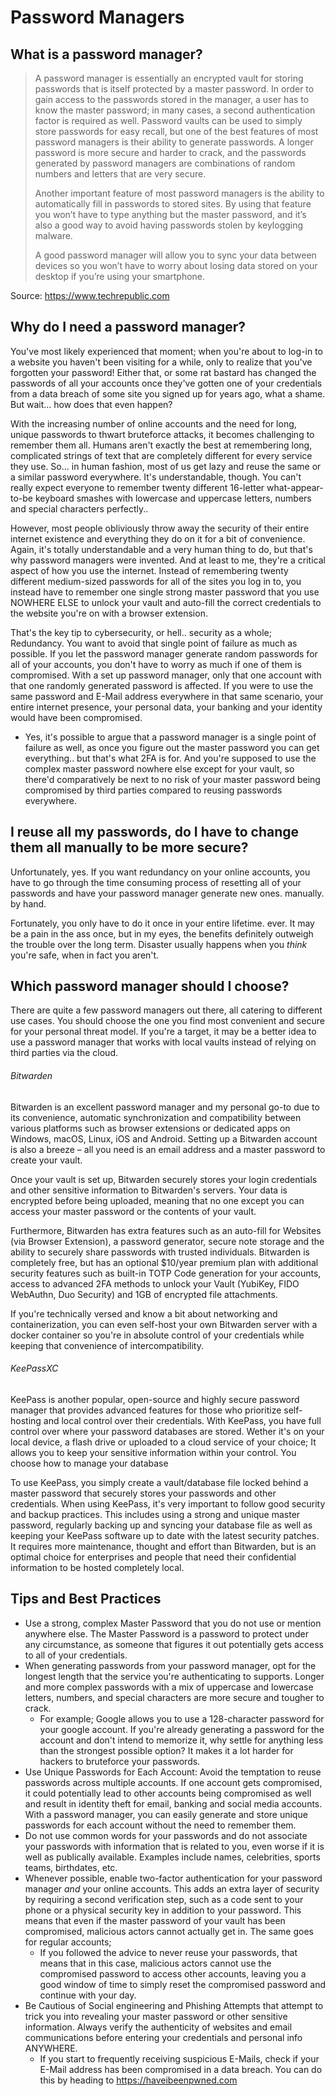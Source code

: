 # Password Managers

## What is a password manager?

<blockquote>

A password manager is essentially an encrypted vault for storing passwords that is itself protected by a master password. In order to  gain access to the passwords stored in the manager, a user has to know the master password; in many cases, a second authentication factor is  required as well. Password vaults can be used to simply store passwords for easy recall, but one of the best features of most password managers is their  ability to generate passwords. A longer password is more secure and harder to crack, and the passwords generated by password managers are  combinations of random numbers and letters that are very secure.

Another important feature of most password managers is the ability to automatically fill in passwords to stored sites. By using that feature you won’t have to type anything but the master password, and it’s also a  good way to avoid having passwords stolen by keylogging malware.

A good password manager will allow you to sync your data between devices so you won’t have to worry about losing data stored on your  desktop if you’re using your smartphone.

</blockquote>

Source: <a href="https://www.techrepublic.com/article/password-managers-a-cheat-sheet-for-professionals/" target="\_blank">https://www.techrepublic.com</a>

## Why do I need a password manager?

You've most likely experienced that moment; when you're about to log-in to a website you haven't been visiting for a while, only to realize that you've forgotten your password! Either that, or some rat bastard has changed the passwords of all your accounts once they've gotten one of your credentials from a data breach of some site you signed up for years ago, what a shame. But wait... how does that even happen?

With the increasing number of online accounts and the need for long, unique passwords to thwart bruteforce attacks, it becomes challenging to remember them all. Humans aren't exactly the best at remembering long, complicated strings of text that are completely different for every service they use. So... in human fashion, most of us get lazy and reuse the same or a similar password everywhere. It's understandable, though. You can't really expect everyone to remember twenty different 16-letter what-appear-to-be keyboard smashes with lowercase and uppercase letters, numbers and special characters perfectly..

However, most people obliviously throw away the security of their entire internet existence and everything they do on it for a bit of convenience. Again, it's totally understandable and a very human thing to do, but that's why password managers were invented. And at least to me, they're a critical aspect of how you use the internet. Instead of remembering twenty different medium-sized passwords for all of the sites you log in to, you instead have to remember one single strong master password that you use NOWHERE ELSE to unlock your vault and auto-fill the correct credentials to the website you're on with a browser extension.

That's the key tip to cybersecurity, or hell.. security as a whole; Redundancy. You want to avoid that single point of failure as much as possible. If you let the password manager generate random passwords for all of your accounts, you don't have to worry as much if one of them is compromised. With a set up password manager, only that one account with that one randomly generated password is affected. If you were to use the same password and E-Mail address everywhere in that same scenario, your entire internet presence, your personal data, your banking and your identity would have been compromised.

- Yes, it's possible to argue that a password manager is a single point of failure as well, as once you figure out the master password you can get everything.. but that's what 2FA is for. And you're supposed to use the complex master password nowhere else except for your vault, so there'd comparatively be next to no risk of your master password being compromised by third parties compared to reusing passwords everywhere.

## I reuse all my passwords, do I have to change them all manually to be more secure?

Unfortunately, yes. If you want redundancy on your online accounts, you have to go through the time consuming process of resetting all of your passwords and have your password manager generate new ones. manually. by hand.

Fortunately, you only have to do it once in your entire lifetime. ever. It may be a pain in the ass once, but in my eyes, the benefits definitely outweigh the trouble over the long term. Disaster usually happens when you *think* you're safe, when in fact you aren't.

## Which password manager should I choose?

There are quite a few password managers out there, all catering to different use cases. You should choose the one you find most convenient and secure for your personal threat model. If you're a target, it may be a better idea to use a password manager that works with local vaults instead of relying on third parties via the cloud.

###### Bitwarden

Bitwarden is an excellent password manager and my personal go-to due to its convenience, automatic synchronization and compatibility between various platforms such as browser extensions or dedicated apps on Windows, macOS, Linux, iOS and Android. Setting up a Bitwarden account is also a breeze – all you need is an email address and a master password to create your vault.

Once your vault is set up, Bitwarden securely stores your login credentials and other sensitive information to Bitwarden's servers. Your data is encrypted before being uploaded, meaning that no one except you can access your master password or the contents of your vault.

Furthermore, Bitwarden has extra features such as an auto-fill for Websites (via Browser Extension), a password generator, secure note storage and the ability to securely share passwords with trusted individuals. Bitwarden is completely free, but has an optional $10/year premium plan with additional security features such as built-in TOTP Code generation for your accounts, access to advanced 2FA methods to unlock your Vault (YubiKey, FIDO WebAuthn, Duo Security) and 1GB of encrypted file attachments.

If you're technically versed and know a bit about networking and containerization, you can even self-host your own Bitwarden server with a docker container so you're in absolute control of your credentials while keeping that convenience of intercompatibility.

###### KeePassXC

KeePass is another popular, open-source and highly secure password manager that provides advanced features for those who prioritize self-hosting and local control over their credentials. With KeePass, you have full control over where your password databases are stored. Wether it's on your local device, a flash drive or uploaded to a cloud service of your choice; It allows you to keep your sensitive information within your control. You choose how to manage your database

To use KeePass, you simply create a vault/database file locked behind a master password that securely stores your passwords and other credentials. When using KeePass, it's very important to follow good security and backup practices. This includes using a strong and unique master password, regularly backing up and syncing your database file as well as keeping your KeePass software up to date with the latest security patches. It requires more maintenance, thought and effort than Bitwarden, but is an optimal choice for enterprises and people that need their confidential information to be hosted completely local.

## Tips and Best Practices

- Use a strong, complex Master Password that you do not use or mention anywhere else. The Master Password is a password to protect under any circumstance, as someone that figures it out potentially gets access to all of your credentials.
- When generating passwords from your password manager, opt for the longest length that the service you're authenticating to supports. Longer and more complex passwords with a mix of uppercase and lowercase letters, numbers, and special characters are more secure and tougher to crack. 
  - For example; Google allows you to use a 128-character password for your google account. If you're already generating a password for the account and don't intend to memorize it, why settle for anything less than the strongest possible option? It makes it a lot harder for hackers to bruteforce your passwords.
- Use Unique Passwords for Each Account: Avoid the temptation to reuse passwords across multiple accounts. If one account gets compromised, it could potentially lead to other accounts being compromised as well and result in identity theft for email, banking and social media accounts. With a password manager, you can easily generate and store unique passwords for each account without the need to remember them.
- Do not use common words for your passwords and do not associate your passwords with information that is related to you, even worse if it is well as publically available. Examples include names, celebrities, sports teams, birthdates, etc.
- Whenever possible, enable two-factor authentication for your password manager *and* your online accounts. This adds an extra layer of security by requiring a second verification step, such as a code sent to your phone or a physical security key in addition to your password. This means that even if the master password of your vault has been compromised, malicious actors cannot actually get in. The same goes for regular accounts; 
  - If you followed the advice to never reuse your passwords, that means that in this case, malicious actors cannot use the compromised password to access other accounts, leaving you a good window of time to simply reset the compromised password and continue with your day.
- Be Cautious of Social engineering and Phishing Attempts that attempt to trick you into revealing your master password or other sensitive information. Always verify the authenticity of websites and email communications before entering your credentials and personal info ANYWHERE. 
  - If you start to frequently receiving suspicious E-Mails, check if your E-Mail address has been compromised in a data breach. You can do this by heading to https://haveibeenpwned.com
